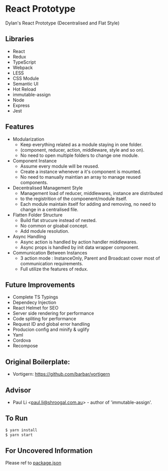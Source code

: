 # React Prototype
Dylan's React Prototype (Decentralised and Flat Style)

## Libraries
 - React
 - Redux
 - TypeScript
 - Webpack
 - LESS
 - CSS Module
 - Semantic UI
 - Hot Reload
 - immutable-assign
 - Node
 - Express
 - Jest

## Features
 - Modularization
   - Keep everything related as a module staying in one folder. 
   - (component, reducer, action, middleware, style and so on).
   - No need to open multiple folders to change one module.
 - Component Instance
   - Assume every module will be reused.
   - Create a instance whenever a it's component is mounted.
   - No need to manually maintian an array to manage reused components.
 - Decentralised Management Style
   - Management load of reducer, middlewares, instance are distributed
   - to the registrition of the compoenent/module itself.
   - Each module maintain itself for adding and removing, no need to change in a centralised file.
 - Flatten Folder Structure
   - Build flat strucure instead of nested.
   - No common or gloabal concept.
   - Add module resolution.
 - Async Handling
   - Async action is handled by action handler middlewares.
   - Async props is handled by init data wrapper component.
 - Communication Between Instances
   - 3 action mode : InstanceOnly, Parent and Broadcast cover most of communication requirements.
   - Full utilize the features of redux.

## Future Improvements
 - Complete TS Typings
 - Dependecy Injection
 - React Helmet for SEO
 - Server side rendering for performance
 - Code spliting for performance
 - Request ID and global error handling
 - Producion config and minify & uglify
 - Yaml
 - Cordova
 - Recompose

## Original Boilerplate:
 - Vortigern: https://github.com/barbar/vortigern

## Advisor
 - Paul Li <<paul.li@shroogal.com.au>> - author of 'immutable-assign'.

## To Run
```bash
$ yarn install
$ yarn start
```

## For Uncovered Information
Please ref to [package.json](https://github.com/qk0106/React-prototype/blob/master/package.json)